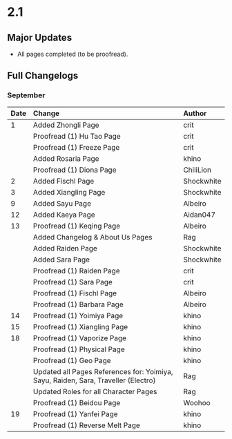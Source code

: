 # 2.1

## Major Updates

* All pages completed \(to be proofread\).

## Full Changelogs

### September

| Date | Change | Author |
| :--- | :--- | :--- |
| 1 | Added Zhongli Page | crit |
|  | Proofread \(1\) Hu Tao Page | crit |
|  | Proofread \(1\) Freeze Page | crit |
|  | Added Rosaria Page | khino |
|  | Proofread \(1\) Diona Page | ChiliLion |
| 2 | Added Fischl Page | Shockwhite |
| 3 | Added Xiangling Page | Shockwhite |
| 9 | Added Sayu Page | Albeiro |
| 12 | Added Kaeya Page | Aidan047 |
| 13 | Proofread \(1\) Keqing Page | Albeiro |
|  | Added Changelog & About Us Pages | Rag |
|  | Added Raiden Page | Shockwhite |
|  | Added Sara Page | Shockwhite |
|  | Proofread \(1\) Raiden Page | crit |
|  | Proofread \(1\) Sara Page | crit |
|  | Proofread \(1\) Fischl Page | Albeiro |
|  | Proofread \(1\) Barbara Page | Albeiro |
| 14 | Proofread \(1\) Yoimiya Page | khino |
| 15 | Proofread \(1\) Xiangling Page | khino |
| 18 | Proofread \(1\) Vaporize Page | khino |
|  | Proofread \(1\) Physical Page | khino |
|  | Proofread \(1\) Geo Page | khino |
|  | Updated all Pages References for: Yoimiya, Sayu, Raiden, Sara, Traveller \(Electro\) | Rag |
|  | Updated Roles for all Character Pages | Rag |
|  | Proofread \(1\) Beidou Page | Woohoo |
| 19 | Proofread \(1\) Yanfei Page | khino |
|  | Proofread \(1\) Reverse Melt Page | khino |

